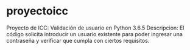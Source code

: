 # proyectoicc
Proyecto de ICC: Validación de usuario en Python 3.6.5
Descripcion: El código solicita introducir un usuario existente para poder ingresar una contraseña y verificar que cumpla con ciertos requisitos.
